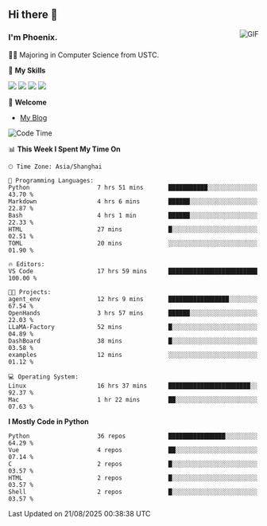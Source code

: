 ## Hi there 👋
<img align="right" alt="GIF" src="https://raw.githubusercontent.com/JoeyBling/JoeyBling/master/pic/pusheencode.gif" />

### I'm Phoenix.

👨‍🎓 Majoring in Computer Science from USTC.

🌟 **My Skills**

![](https://img.shields.io/badge/-Python-3e74a2?style=flat-square&logo=Python&logoColor=fff)
![](https://img.shields.io/badge/-C++-9f62a5?style=flat&logo=cplusplus&logoColor=white)
![](https://img.shields.io/badge/-Linux-185886?style=flat-square&logo=Linux&logoColor=fff)
![](https://img.shields.io/badge/-Rust-ff4136?style=flat-square&logo=Rust&logoColor=fff)

💬 **Welcome**

- [My Blog](https://ysy-phoenix.github.io/)

<!--START_SECTION:waka-->
![Code Time](http://img.shields.io/badge/Code%20Time-1%2C786%20hrs%2035%20mins-blue)

📊 **This Week I Spent My Time On** 

```text
🕑︎ Time Zone: Asia/Shanghai

💬 Programming Languages: 
Python                   7 hrs 51 mins       ███████████░░░░░░░░░░░░░░   43.70 % 
Markdown                 4 hrs 6 mins        ██████░░░░░░░░░░░░░░░░░░░   22.87 % 
Bash                     4 hrs 1 min         ██████░░░░░░░░░░░░░░░░░░░   22.33 % 
HTML                     27 mins             █░░░░░░░░░░░░░░░░░░░░░░░░   02.51 % 
TOML                     20 mins             ░░░░░░░░░░░░░░░░░░░░░░░░░   01.90 % 

🔥 Editors: 
VS Code                  17 hrs 59 mins      █████████████████████████   100.00 % 

🐱‍💻 Projects: 
agent_env                12 hrs 9 mins       █████████████████░░░░░░░░   67.54 % 
OpenHands                3 hrs 57 mins       ██████░░░░░░░░░░░░░░░░░░░   22.03 % 
LLaMA-Factory            52 mins             █░░░░░░░░░░░░░░░░░░░░░░░░   04.89 % 
DashBoard                38 mins             █░░░░░░░░░░░░░░░░░░░░░░░░   03.58 % 
examples                 12 mins             ░░░░░░░░░░░░░░░░░░░░░░░░░   01.12 % 

💻 Operating System: 
Linux                    16 hrs 37 mins      ███████████████████████░░   92.37 % 
Mac                      1 hr 22 mins        ██░░░░░░░░░░░░░░░░░░░░░░░   07.63 % 
```

**I Mostly Code in Python** 

```text
Python                   36 repos            ████████████████░░░░░░░░░   64.29 % 
Vue                      4 repos             ██░░░░░░░░░░░░░░░░░░░░░░░   07.14 % 
C                        2 repos             █░░░░░░░░░░░░░░░░░░░░░░░░   03.57 % 
HTML                     2 repos             █░░░░░░░░░░░░░░░░░░░░░░░░   03.57 % 
Shell                    2 repos             █░░░░░░░░░░░░░░░░░░░░░░░░   03.57 % 
```




 Last Updated on 21/08/2025 00:38:38 UTC
<!--END_SECTION:waka-->

<!--
**ysy-phoenix/ysy-phoenix** is a ✨ _special_ ✨ repository because its `README.md` (this file) appears on your GitHub profile.

Here are some ideas to get you started:

- 🔭 I’m currently working on ...
- 🌱 I’m currently learning ...
- 👯 I’m looking to collaborate on ...
- 🤔 I’m looking for help with ...
- 💬 Ask me about ...
- 📫 How to reach me: ...
- 😄 Pronouns: ...
- ⚡ Fun fact: ...
-->
